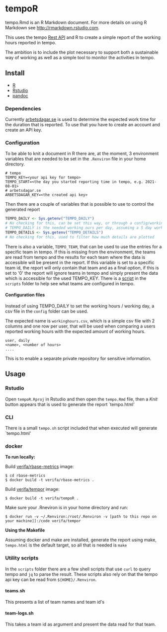 # tempoR

tempo.Rmd is an R Markdown document. For more details on using R Markdown see http://rmarkdown.rstudio.com.

This uses the tempo [Rest API](https://help.tempo.io/cloud/en/tempo-server-migration-guide/rest-apis-for-your-migration/rest-apis-for-jira-cloud.html) and R to create a simple report of the working hours reported in tempo.

The ambition is to include the plot necessary to support both a sustainable way of working as well as a simple tool to monitor the activities in tempo.

## Install

- [R](https://www.r-project.org/)
- [Rstudio](https://www.rstudio.com/)
- [pandoc](https://pandoc.org/)

### Dependencies

Currently [arbetsdagar.se](https://arbetsdagar.se) is used to determine the expected work time for the duration that is reported. To use that you have to create an account and create an API key.
### Configuration

To be able to knit a document in R there are, at the moment, 3 environment variables that are needed to be set in the `.Renviron` file in your home directory.

```
# tempo
TEMPO_KEY=<your api key for tempo>
TEMPO_START=<the day you started reporting time in tempo, e.g. 2021-08-01>
# arbetsdagar.se
ARBETSDAGAR_KEY=<the created api key> 
```

Then there are a couple of variables that is possible to use to control the generated report

```r
TEMPO_DAILY <- Sys.getenv("TEMPO_DAILY")
# No checking for this, can be set this way, or through a config/workinghours.csv file
# TEMPO_DAILY is the needed working ours per day, assuming a 5 day work week
TEMPO_DETAILS <- Sys.getenv("TEMPO_DETAILS")
# No checking for this, used to filter how much details are plotted
```

There is also a variable, `TEMPO_TEAM`, that can be used to use the entries for a specific team in tempo. If this is missing from the environment, the teams are read from tempo and the results for each team where the data is accessible will be present in the report. If this variable is set to a specific team id, the report will only contain that team and as a final option, if this is set to '0' the report will ignore teams in tempo and simply present the data which is accessible for the used TEMPO_KEY. There is a [script](####teams.sh) in the `scripts` folder to help see what teams are configured in tempo.

#### Configuration files

Instead of using TEMPO_DAILY to set the working hours / working day, a csv file in the `config` folder can be used.

The expected name is `workinghours.csv`, which is a simple csv file with 2 columns and one row per user, that will be used when comparing a users reported working hours with the expected amount of working hours.

```
user, daily
<name>, <number of hours>
....
```

This is to enable a separate private repository for sensitive information.

## Usage

### Rstudio

Open `tempoR.Rproj` in Rstudio and then open the `tempo.Rmd` file, then a *Knit* button appears that is used to generate the report `tempo.html' 

### CLI

There is a small `tempo.sh` script included that when executed will generate `tempo.html'

### docker

**To run locally:**

Build [verifa/rbase-metrics](rbase-metrics/Dockerfile) image:
```
$ cd rbase-metrics
$ docker build -t verifa/rbase-metrics .
```

Build [verifa/tempor](Dockerfile) image:
```
$ docker build -t verifa/tempoR .
```

Make sure your .Rneviron is in your home directory and run:
```
$ docker run -v ~/.Renviron:/root/.Renviron -v [path to this repo on your machine]]:/code verifa/tempor
```

**Using the Makefile**

Assuming docker and make are installed, generate the report using make, `tempo.html` is the default target, so all that is needed is `make`

### Utility scripts

In the `scripts` folder there are a few shell scripts that use `curl` to query tempo and `jq` to parse the result. These scripts also rely on that the tempo api key can be read from `${HOME}/.Renviron`.

#### teams.sh

This presents a list of team names and team id's

#### team-logs.sh

This takes a team id as argument and present the data read for that team.
